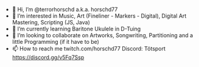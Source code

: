 - 👋 Hi, I’m @terrorhorschd a.k.a. horschd77
- 👀 I’m interested in Music, Art (Fineliner - Markers - Digital), Digital Art Mastering, Scripting (JS, Java)
- 🌱 I’m currently learning Baritone Ukulele in D-Tuing
- 💞️ I’m looking to collaborate on Artworks, Songwriting, Partitioning and a little Programming (if it have to be)
- 📫 How to reach me twitch.com/horschd77 Discord: Tötsport https://discord.gg/v5Fq7Ssp

<!---
[terrorhorschd/terrorhorschd is a ✨ special ✨ repository because its `README.md` (this file) appears on your GitHub profile.
You can click the Preview link to take a look at your changes.](https://discord.gg/4VNfq4U)

--->
